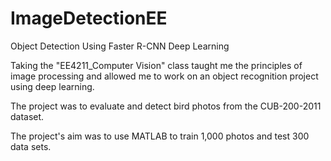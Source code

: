 # ImageDetectionEE
Object Detection Using Faster R-CNN Deep Learning

Taking the "EE4211_Computer Vision" class taught me the principles of image processing and allowed me to work on an object recognition project using deep learning.

The project was to evaluate and detect bird photos from the CUB-200-2011 dataset. 

The project's aim was to use MATLAB to train 1,000 photos and test 300 data sets. 

